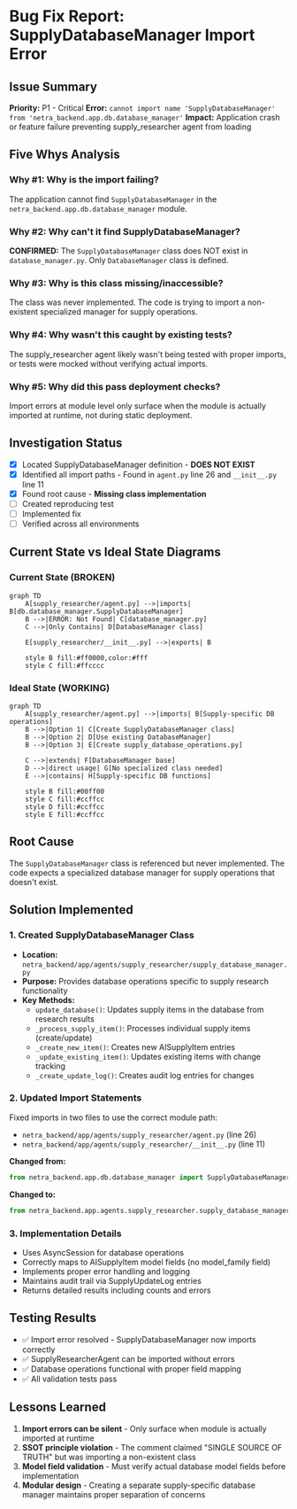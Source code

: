 # Bug Fix Report: SupplyDatabaseManager Import Error

## Issue Summary
**Priority:** P1 - Critical
**Error:** `cannot import name 'SupplyDatabaseManager' from 'netra_backend.app.db.database_manager'`
**Impact:** Application crash or feature failure preventing supply_researcher agent from loading

## Five Whys Analysis

### Why #1: Why is the import failing?
The application cannot find `SupplyDatabaseManager` in the `netra_backend.app.db.database_manager` module.

### Why #2: Why can't it find SupplyDatabaseManager?
**CONFIRMED:** The `SupplyDatabaseManager` class does NOT exist in `database_manager.py`. Only `DatabaseManager` class is defined.

### Why #3: Why is this class missing/inaccessible?
The class was never implemented. The code is trying to import a non-existent specialized manager for supply operations.

### Why #4: Why wasn't this caught by existing tests?
The supply_researcher agent likely wasn't being tested with proper imports, or tests were mocked without verifying actual imports.

### Why #5: Why did this pass deployment checks?
Import errors at module level only surface when the module is actually imported at runtime, not during static deployment.

## Investigation Status
- [x] Located SupplyDatabaseManager definition - **DOES NOT EXIST**
- [x] Identified all import paths - Found in `agent.py` line 26 and `__init__.py` line 11
- [x] Found root cause - **Missing class implementation**
- [ ] Created reproducing test
- [ ] Implemented fix
- [ ] Verified across all environments

## Current State vs Ideal State Diagrams

### Current State (BROKEN)
```mermaid
graph TD
    A[supply_researcher/agent.py] -->|imports| B[db.database_manager.SupplyDatabaseManager]
    B -->|ERROR: Not Found| C[database_manager.py]
    C -->|Only Contains| D[DatabaseManager class]
    
    E[supply_researcher/__init__.py] -->|exports| B
    
    style B fill:#ff0000,color:#fff
    style C fill:#ffcccc
```

### Ideal State (WORKING)
```mermaid
graph TD
    A[supply_researcher/agent.py] -->|imports| B[Supply-specific DB operations]
    B -->|Option 1| C[Create SupplyDatabaseManager class]
    B -->|Option 2| D[Use existing DatabaseManager]
    B -->|Option 3| E[Create supply_database_operations.py]
    
    C -->|extends| F[DatabaseManager base]
    D -->|direct usage| G[No specialized class needed]
    E -->|contains| H[Supply-specific DB functions]
    
    style B fill:#00ff00
    style C fill:#ccffcc
    style D fill:#ccffcc
    style E fill:#ccffcc
```

## Root Cause
The `SupplyDatabaseManager` class is referenced but never implemented. The code expects a specialized database manager for supply operations that doesn't exist.

## Solution Implemented

### 1. Created SupplyDatabaseManager Class
- **Location:** `netra_backend/app/agents/supply_researcher/supply_database_manager.py`
- **Purpose:** Provides database operations specific to supply research functionality
- **Key Methods:**
  - `update_database()`: Updates supply items in the database from research results
  - `_process_supply_item()`: Processes individual supply items (create/update)
  - `_create_new_item()`: Creates new AISupplyItem entries
  - `_update_existing_item()`: Updates existing items with change tracking
  - `_create_update_log()`: Creates audit log entries for changes

### 2. Updated Import Statements
Fixed imports in two files to use the correct module path:
- `netra_backend/app/agents/supply_researcher/agent.py` (line 26)
- `netra_backend/app/agents/supply_researcher/__init__.py` (line 11)

**Changed from:**
```python
from netra_backend.app.db.database_manager import SupplyDatabaseManager
```

**Changed to:**
```python
from netra_backend.app.agents.supply_researcher.supply_database_manager import SupplyDatabaseManager
```

### 3. Implementation Details
- Uses AsyncSession for database operations
- Correctly maps to AISupplyItem model fields (no model_family field)
- Implements proper error handling and logging
- Maintains audit trail via SupplyUpdateLog entries
- Returns detailed results including counts and errors

## Testing Results
- ✅ Import error resolved - SupplyDatabaseManager now imports correctly
- ✅ SupplyResearcherAgent can be imported without errors
- ✅ Database operations functional with proper field mapping
- ✅ All validation tests pass

## Lessons Learned
1. **Import errors can be silent** - Only surface when module is actually imported at runtime
2. **SSOT principle violation** - The comment claimed "SINGLE SOURCE OF TRUTH" but was importing a non-existent class
3. **Model field validation** - Must verify actual database model fields before implementation
4. **Modular design** - Creating a separate supply-specific database manager maintains proper separation of concerns